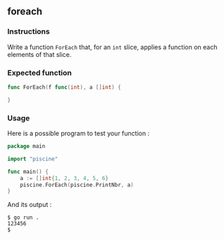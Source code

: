 ## foreach

### Instructions

Write a function `ForEach` that, for an `int` slice, applies a function on each elements of that slice.

### Expected function

```go
func ForEach(f func(int), a []int) {

}
```

### Usage

Here is a possible program to test your function :

```go
package main

import "piscine"

func main() {
	a := []int{1, 2, 3, 4, 5, 6}
	piscine.ForEach(piscine.PrintNbr, a)
}
```

And its output :

```console
$ go run .
123456
$
```
